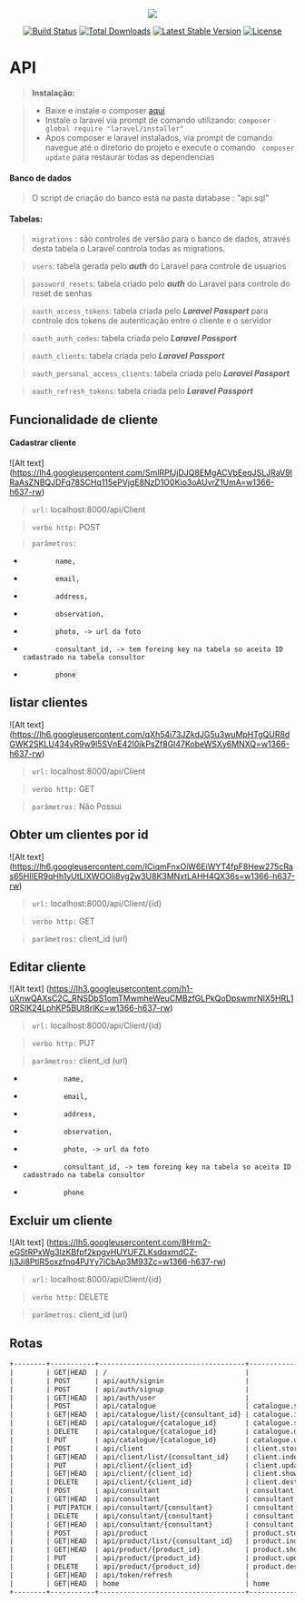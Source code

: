 <p align="center"><img src="https://laravel.com/assets/img/components/logo-laravel.svg"></p>

<p align="center">
<a href="https://travis-ci.org/laravel/framework"><img src="https://travis-ci.org/laravel/framework.svg" alt="Build Status"></a>
<a href="https://packagist.org/packages/laravel/framework"><img src="https://poser.pugx.org/laravel/framework/d/total.svg" alt="Total Downloads"></a>
<a href="https://packagist.org/packages/laravel/framework"><img src="https://poser.pugx.org/laravel/framework/v/stable.svg" alt="Latest Stable Version"></a>
<a href="https://packagist.org/packages/laravel/framework"><img src="https://poser.pugx.org/laravel/framework/license.svg" alt="License"></a>
</p>

API 
===================

> **Instalação:**

> - Baixe e instale o composer [aqui](https://getcomposer.org/download/)
> - Instale o laravel via prompt de comando utilizando: `composer global require "laravel/installer"`
> - Apos composer e laravel instalados, via prompt de comando navegue até o diretorio do projeto e execute o comando ` composer update` para restaurar todas as dependencias

#### Banco de dados
> O script de criação do banco está na pasta database : "api.sql"

#### Tabelas:

>`migrations` : são controles de versão para o banco de dados, através desta tabela o Laravel controla todas as migrations.

>`users`: tabela gerada pelo ***auth*** do Laravel para controle de usuarios 

>`password_resets`: tabela criado pelo ***auth*** do Laravel para controle do reset de senhas

>`oauth_access_tokens`:  tabela criada pelo ***Laravel Passport*** para controle dos tokens de autenticação entre o cliente e o servidor

>`oauth_auth_codes`:  tabela criada pelo ***Laravel Passport***

>`oauth_clients`: tabela criada pelo ***Laravel Passport***

>`oauth_personal_access_clients`:  tabela criada pelo ***Laravel Passport***

>`oauth_refresh_tokens`: tabela criada pelo ***Laravel Passport***


## Funcionalidade de cliente

#### Cadastrar cliente

![Alt text] (https://lh4.googleusercontent.com/SmlRPfJjDJQ8EMgACVbEeqJSLJRaV9lRaAsZNBQJDFq78SCHq115ePVjgE8NzD1O0Kio3oAUvrZ1UmA=w1366-h637-rw)

> `url:` localhost:8000/api/Client

> `verbo http:` POST 

> `parâmetros:` 
-             name, 
-             email, 
-             address, 
-             observation, 
-             photo, -> url da foto
-             consultant_id, -> tem foreing key na tabela so aceita ID cadastrado na tabela consultor
-             phone 

## listar clientes

![Alt text] (https://lh6.googleusercontent.com/qXh54i73JZkdJG5u3wuMpHTgQUR8dGWK2SKLU434yR9w9l5SVnE42I0jkPsZf8Gl47KobeWSXy6MNXQ=w1366-h637-rw)

> `url:` localhost:8000/api/Client

> `verbo http:` GET 

> `parâmetros:` Não Possui

## Obter um clientes por id

![Alt text] (https://lh6.googleusercontent.com/ICiqmFnxOiW6EiWYT4fpF8Hew275cRas65HIlER9qHh1yUtLIXWOOli8vg2w3U8K3MNxtLAHH4QX36s=w1366-h637-rw)

> `url:` localhost:8000/api/Client/{id}

> `verbo http:` GET 

> `parâmetros:` client_id (url)

## Editar cliente

![Alt text] (https://lh3.googleusercontent.com/h1-uXnwQAXsC2C_RNSDbS1omTMwmheWeuCMBzfGLPkQoDpswmrNlX5HRL10RSlK24LphKP5BUt8rlKc=w1366-h637-rw)

> `url:` localhost:8000/api/Client/{id}

> `verbo http:` PUT 

> `parâmetros:` client_id (url) 
-               name, 
-               email, 
-               address, 
-               observation, 
-               photo, -> url da foto
-               consultant_id, -> tem foreing key na tabela so aceita ID cadastrado na tabela consultor
-               phone


## Excluir um cliente

![Alt text] (https://lh5.googleusercontent.com/8Hrm2-eGStRPxWg3lzKBfpf2kpgvHUYUFZLKsdqxmdCZ-Ij3Ji8PtlR5oxzfnq4PJYy7iCbAp3M93Zc=w1366-h637-rw)

> `url:` localhost:8000/api/Client/{id}

> `verbo http:` DELETE 

> `parâmetros:` client_id (url)

## Rotas
```txt
+--------+-----------+------------------------------------+--------------------+--------------------------------------------------------------+-------------------+
|        | GET|HEAD  | /                                  |                    | Closure                                                      | web               |
|        | POST      | api/auth/signin                    |                    | App\Http\Controllers\Api\AuthController@authenticated        | api,cors          |
|        | POST      | api/auth/signup                    |                    | App\Http\Controllers\Api\AuthController@loginAuth            | api,cors          |
|        | GET|HEAD  | api/auth/user                      |                    | App\Http\Controllers\Api\AuthController@getAuthenticatedUser | api,cors          |
|        | POST      | api/catalogue                      | catalogue.store    | App\Http\Controllers\Api\CatalogueController@store           | api,cors,jwt.auth |
|        | GET|HEAD  | api/catalogue/list/{consultant_id} | catalogue.index    | App\Http\Controllers\Api\CatalogueController@index           | api,cors,jwt.auth |
|        | GET|HEAD  | api/catalogue/{catalogue_id}       | catalogue.show     | App\Http\Controllers\Api\CatalogueController@show            | api,cors,jwt.auth |
|        | DELETE    | api/catalogue/{catalogue_id}       | catalogue.destroy  | App\Http\Controllers\Api\CatalogueController@destroy         | api,cors,jwt.auth |
|        | PUT       | api/catalogue/{catalogue_id}       | catalogue.update   | App\Http\Controllers\Api\CatalogueController@update          | api,cors,jwt.auth |
|        | POST      | api/client                         | client.store       | App\Http\Controllers\Api\ClientController@store              | api,cors,jwt.auth |
|        | GET|HEAD  | api/client/list/{consultant_id}    | client.index       | App\Http\Controllers\Api\ClientController@index              | api,cors,jwt.auth |
|        | PUT       | api/client/{client_id}             | client.update      | App\Http\Controllers\Api\ClientController@update             | api,cors,jwt.auth |
|        | GET|HEAD  | api/client/{client_id}             | client.show        | App\Http\Controllers\Api\ClientController@show               | api,cors,jwt.auth |
|        | DELETE    | api/client/{client_id}             | client.destroy     | App\Http\Controllers\Api\ClientController@destroy            | api,cors,jwt.auth |
|        | POST      | api/consultant                     | consultant.store   | App\Http\Controllers\Api\ConsultantController@store          | api,cors,jwt.auth |
|        | GET|HEAD  | api/consultant                     | consultant.index   | App\Http\Controllers\Api\ConsultantController@index          | api,cors,jwt.auth |
|        | PUT|PATCH | api/consultant/{consultant}        | consultant.update  | App\Http\Controllers\Api\ConsultantController@update         | api,cors,jwt.auth |
|        | DELETE    | api/consultant/{consultant}        | consultant.destroy | App\Http\Controllers\Api\ConsultantController@destroy        | api,cors,jwt.auth |
|        | GET|HEAD  | api/consultant/{consultant}        | consultant.show    | App\Http\Controllers\Api\ConsultantController@show           | api,cors,jwt.auth |
|        | POST      | api/product                        | product.store      | App\Http\Controllers\Api\ProductController@store             | api,cors,jwt.auth |
|        | GET|HEAD  | api/product/list/{consultant_id}   | product.index      | App\Http\Controllers\Api\ProductController@index             | api,cors,jwt.auth |
|        | GET|HEAD  | api/product/{product_id}           | product.show       | App\Http\Controllers\Api\ProductController@show              | api,cors,jwt.auth |
|        | PUT       | api/product/{product_id}           | product.update     | App\Http\Controllers\Api\ProductController@update            | api,cors,jwt.auth |
|        | DELETE    | api/product/{product_id}           | product.destroy    | App\Http\Controllers\Api\ProductController@destroy           | api,cors,jwt.auth |
|        | GET|HEAD  | api/token/refresh                  |                    | App\Http\Controllers\Api\AuthController@refreshToken         | api,cors,jwt.auth |
|        | GET|HEAD  | home                               | home               | App\Http\Controllers\HomeController@index                    | web,auth          |
+--------+-----------+------------------------------------+--------------------+--------------------------------------------------------------+-------------------+


